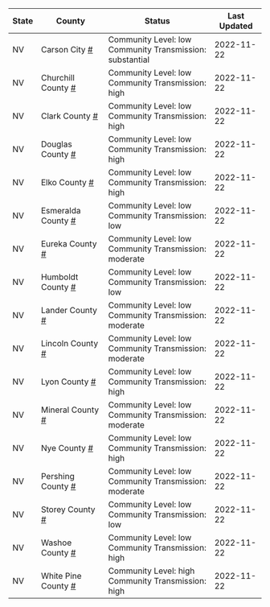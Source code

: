 State | County | Status | Last Updated
--- | --- | --- | --- 
NV | Carson City <a href="#carson_city">#</a> | <a name="carson_city"></a>Community Level: low<br/>Community Transmission: substantial | 2022-11-22
NV | Churchill County <a href="#churchill_county">#</a> | <a name="churchill_county"></a>Community Level: low<br/>Community Transmission: high | 2022-11-22
NV | Clark County <a href="#clark_county">#</a> | <a name="clark_county"></a>Community Level: low<br/>Community Transmission: high | 2022-11-22
NV | Douglas County <a href="#douglas_county">#</a> | <a name="douglas_county"></a>Community Level: low<br/>Community Transmission: high | 2022-11-22
NV | Elko County <a href="#elko_county">#</a> | <a name="elko_county"></a>Community Level: low<br/>Community Transmission: high | 2022-11-22
NV | Esmeralda County <a href="#esmeralda_county">#</a> | <a name="esmeralda_county"></a>Community Level: low<br/>Community Transmission: low | 2022-11-22
NV | Eureka County <a href="#eureka_county">#</a> | <a name="eureka_county"></a>Community Level: low<br/>Community Transmission: moderate | 2022-11-22
NV | Humboldt County <a href="#humboldt_county">#</a> | <a name="humboldt_county"></a>Community Level: low<br/>Community Transmission: low | 2022-11-22
NV | Lander County <a href="#lander_county">#</a> | <a name="lander_county"></a>Community Level: low<br/>Community Transmission: moderate | 2022-11-22
NV | Lincoln County <a href="#lincoln_county">#</a> | <a name="lincoln_county"></a>Community Level: low<br/>Community Transmission: moderate | 2022-11-22
NV | Lyon County <a href="#lyon_county">#</a> | <a name="lyon_county"></a>Community Level: low<br/>Community Transmission: high | 2022-11-22
NV | Mineral County <a href="#mineral_county">#</a> | <a name="mineral_county"></a>Community Level: low<br/>Community Transmission: moderate | 2022-11-22
NV | Nye County <a href="#nye_county">#</a> | <a name="nye_county"></a>Community Level: low<br/>Community Transmission: high | 2022-11-22
NV | Pershing County <a href="#pershing_county">#</a> | <a name="pershing_county"></a>Community Level: low<br/>Community Transmission: moderate | 2022-11-22
NV | Storey County <a href="#storey_county">#</a> | <a name="storey_county"></a>Community Level: low<br/>Community Transmission: low | 2022-11-22
NV | Washoe County <a href="#washoe_county">#</a> | <a name="washoe_county"></a>Community Level: low<br/>Community Transmission: high | 2022-11-22
NV | White Pine County <a href="#white_pine_county">#</a> | <a name="white_pine_county"></a>Community Level: high<br/>Community Transmission: high | 2022-11-22
